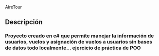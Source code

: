 AireTour

## Descripción
### Proyecto creado en c# que permite manejar la información de usuarios, vuelos y asignación de vuelos a usuarios sin bases de datos todo localmente... ejercicio de práctica de POO
